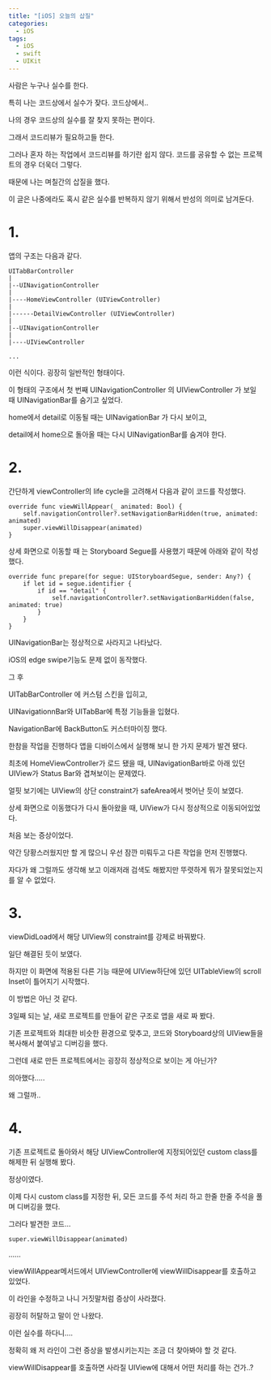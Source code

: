 ```yaml
---
title: "[iOS] 오늘의 삽질"
categories:
  - iOS
tags:
  - iOS
  - swift
  - UIKit
---
```


사람은 누구나 실수를 한다.

특히 나는 코드상에서 실수가 잦다. 코드상에서..

나의 경우 코드상의 실수를 잘 찾지 못하는 편이다.

그래서 코드리뷰가 필요하고들 한다.

그러나 혼자 하는 작업에서 코드리뷰를 하기란 쉽지 않다. 코드를 공유할 수 없는 프로젝트의 경우 더욱더 그렇다.

때문에 나는 며칠간의 삽질을 했다.

이 글은 나중에라도 혹시 같은 실수를 반복하지 않기 위해서 반성의 의미로 남겨둔다.


# 1.

앱의 구조는 다음과 같다.
```
UITabBarController
|
|--UINavigationController
|
|----HomeViewController (UIViewController)
|
|------DetailViewController (UIViewController)
|
|--UINavigationController
|
|----UIViewController

...

```
이런 식이다. 굉장히 일반적인 형태이다.

이 형태의 구조에서 첫 번째 UINavigationController 의 UIViewController 가 보일 때 UINavigationBar를 숨기고 싶었다. 

home에서 detail로 이동될 때는 UINavigationBar 가 다시 보이고, 

detail에서 home으로 돌아올 때는 다시 UINavigationBar를 숨겨야 한다.

# 2.

간단하게 viewController의 life cycle을 고려해서 다음과 같이 코드를 작성했다.

```
override func viewWillAppear(_ animated: Bool) {
    self.navigationController?.setNavigationBarHidden(true, animated: animated)
    super.viewWillDisappear(animated)
}
```


상세 화면으로 이동할 때 는  Storyboard Segue를 사용했기 때문에 아래와 같이 작성했다.

```
override func prepare(for segue: UIStoryboardSegue, sender: Any?) {
    if let id = segue.identifier {
        if id == "detail" {
            self.navigationController?.setNavigationBarHidden(false, animated: true)
        }
    }
}
```

UINavigationBar는 정상적으로 사라지고 나타났다. 

iOS의 edge swipe기능도 문제 없이 동작했다.


그 후 

UITabBarController 에 커스텀 스킨을 입히고, 

UINavigationnBar와 UITabBar에 특정 기능들을 입혔다.

NavigationBar에 BackButton도 커스터마이징 했다.

한참을 작업을 진행하다 앱을 디바이스에서 실행해 보니 한 가지 문제가 발견 됐다.

최초에 HomeViewController가 로드 됐을 때, UINavigationBar바로 아래 있던 UIView가 Status Bar와 겹쳐보이는 문제였다.

얼핏 보기에는 UIView의 상단 constraint가 safeArea에서 벗어난 듯이 보였다.

상세 화면으로 이동했다가 다시 돌아왔을 때, UIView가 다시 정상적으로 이동되어있었다.

처음 보는 증상이었다. 

약간 당황스러웠지만 할 게 많으니 우선 잠깐 미뤄두고 다른 작업을 먼저 진행했다.

자다가 왜 그럴까도 생각해 보고 이래저래 검색도 해봤지만 뚜렷하게 뭐가 잘못되었는지를 알 수 없었다.


# 3.

viewDidLoad에서 해당 UIView의 constraint를 강제로 바꿔봤다.

일단 해결된 듯이 보였다.

하지만 이 화면에 적용된 다른 기능 때문에 UIView하단에 있던 UITableView의 scroll Inset이 틀어지기 시작했다.

이 방법은 아닌 것 같다.

3일째 되는 날, 새로 프로젝트를 만들어 같은 구조로 앱을 새로 짜 봤다.

기존 프로젝트와 최대한 비슷한 환경으로 맞추고, 코드와 Storyboard상의 UIView들을 복사해서 붙여넣고 디버깅을 했다.

그런데 새로 만든 프로젝트에서는 굉장히 정상적으로 보이는 게 아닌가?

의아했다.....


왜 그럴까.. 

# 4.

기존 프로젝트로 돌아와서 해당 UIViewController에 지정되어있던 custom class를 해제한 뒤 실행해 봤다.

정상이였다.


이제 다시 custom class를 지정한 뒤, 모든 코드를 주석 처리 하고 한줄 한줄 주석을 풀며 디버깅을 했다.

그러다 발견한 코드...
 
```
super.viewWillDisappear(animated)
```

......

viewWillAppear메서드에서 UIViewController에 viewWillDisappear를 호출하고 있었다.

이 라인을 수정하고 나니 거짓말처럼 증상이 사라졌다.

굉장히 허탈하고 말이 안 나왔다. 

이런 실수를 하다니....

정확히 왜 저 라인이 그런 증상을 발생시키는지는 조금 더 찾아봐야 할 것 같다.

viewWillDisappear를 호출하면 사라질 UIView에 대해서 어떤 처리를 하는 건가..?